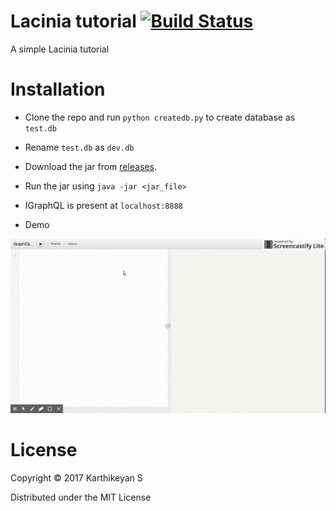 # Lacinia tutorial [![Build Status](https://travis-ci.org/tirkarthi/lacinia-tutorial.svg?branch=master)](https://travis-ci.org/tirkarthi/lacinia-tutorial)

A simple Lacinia tutorial

# Installation

* Clone the repo and run `python createdb.py` to create database as `test.db`
* Rename `test.db` as `dev.db`
* Download the jar from [releases](https://github.com/tirkarthi/lacinia-tutorial/releases).
* Run the jar using `java -jar <jar_file>`
* IGraphQL is present at `localhost:8888`

* Demo

![IGraphQL](https://github.com/tirkarthi/lacinia-tutorial/raw/master/demo.gif)

# License

Copyright © 2017 Karthikeyan S

Distributed under the MIT License
